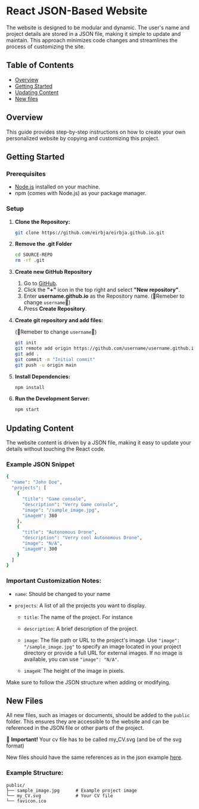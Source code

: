 # React JSON-Based Website

The website is designed to be modular and dynamic. The user's name and project details are stored in a JSON file, making it simple to update and maintain. This approach minimizes code changes and streamlines the process of customizing the site.



## Table of Contents

- [Overview](#overview)
- [Getting Started](#getting-started)
- [Updating Content](#updating-content)
- [New files](#new-files)

## Overview

This guide provides step-by-step instructions on how to create your own personalized website by copying and customizing this project.

## Getting Started

### Prerequisites

- [Node.js](https://nodejs.org/) installed on your machine. 
- npm (comes with Node.js) as your package manager.

### Setup

1. **Clone the Repository:**

    ```bash
    git clone https://github.com/eirbja/eirbja.github.io.git
    ```

2. **Remove the .git Folder**
    ```bash
    cd SOURCE-REPO
    rm -rf .git
    ```

3. **Create new GitHub Repository**

    1. Go to [GitHub](https://github.com/).
    2. Click the **"+"** icon in the top right and select **"New repository"**.
    3. Enter **username.github.io** as the Repository name. (🚨Remeber to change `username`🚨) 
    4. Press **Create Repository**.

3. **Create git repository and add files:**

    (🚨Remeber to change `username`🚨)

    ```bash
    git init
    git remote add origin https://github.com/username/username.github.io.git
    git add .
    git commit -m "Initial commit"
    git push -u origin main
    ```

5. **Install Dependencies:**

    ```bash
    npm install
    ```

6. **Run the Development Server:**

    ```bash
    npm start
    ```

## Updating Content

The website content is driven by a JSON file, making it easy to update your details without touching the React code.

### Example JSON Snippet

```bash
{
  "name": "John Doe",
  "projects": [
    {
      "title": "Game console",
      "description": "Verry Game console",
      "image": "/sample_image.jpg",
      "imageH": 380
    },
    {
      "title": "Autonomous Drone",
      "description": "Verry cool Autonomous Drone",
      "image": "N/A",
      "imageH": 300
    }
  ]
}
```

### Important Customization Notes:
- `name`: Should be changed to your name

- `projects`: A list of all the projects you want to display.

    - `title`: The name of the project. For instance

    - `description`: A brief description of the project.

    

    - `image`: The file path or URL to the project's image. Use `"image": "/sample_image.jpg"` to specify an image located in your project directory or provide a full URL for external images. If no image is available, you can use `"image": "N/A"`.

    - `imageH`: The height of the image in pixels.

Make sure to follow the JSON structure when adding or modifying.


## New Files

All new files, such as images or documents, should be added to the `public` folder. This ensures they are accessible to the website and can be referenced in the JSON file or other parts of the project.

🚨 **Important!** Your cv file has to be called my_CV.svg (and be of the svg format)

New files should have the same references as in the json example [here](#updating-content).

### Example Structure:
```
public/
├── sample_image.jpg      # Example project image
└── my_CV.svg             # Your CV file
└── favicon.ico
```


